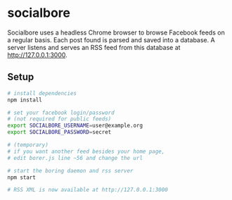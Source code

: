 # socialbore

Socialbore uses a headless Chrome browser to browse Facebook feeds on a regular basis. Each post found is parsed and saved into a database. A server listens and serves an RSS feed from this database at http://127.0.0.1:3000.

## Setup

```bash
# install dependencies
npm install

# set your facebook login/password
# (not required for public feeds)
export SOCIALBORE_USERNAME=user@example.org
export SOCIALBORE_PASSWORD=secret

# (temporary)
# if you want another feed besides your home page,
# edit borer.js line ~56 and change the url

# start the boring daemon and rss server
npm start

# RSS XML is now available at http://127.0.0.1:3000
```
